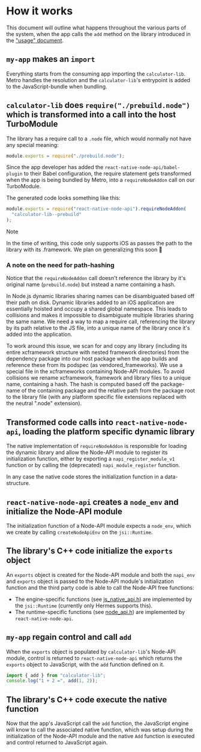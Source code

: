 # How it works

This document will outline what happens throughout the various parts of the system, when the app calls the `add` method on the library introduced in the ["usage" document](./USAGE.md).

## `my-app` makes an `import`

Everything starts from the consuming app importing the `calculator-lib`.
Metro handles the resolution and the `calculator-lib`'s entrypoint is added to the JavaScript-bundle when bundling.

## `calculator-lib` does `require("./prebuild.node")` which is transformed into a call into the host TurboModule

The library has a require call to a `.node` file, which would normally not have any special meaning:

```javascript
module.exports = require("./prebuild.node");
```

Since the app developer has added the `react-native-node-api/babel-plugin` to their Babel configuration, the require statement gets transformed when the app is being bundled by Metro, into a `requireNodeAddon` call on our TurboModule.

The generated code looks something like this:

```javascript
module.exports = require("react-native-node-api").requireNodeAddon(
  "calculator-lib--prebuild"
);
```

> [!NOTE]
> In the time of writing, this code only supports iOS as passes the path to the library with its .framework.
> We plan on generalizing this soon 🤞

### A note on the need for path-hashing

Notice that the `requireNodeAddon` call doesn't reference the library by it's original name (`prebuild.node`) but instead a name containing a hash.

In Node.js dynamic libraries sharing names can be disambiguated based off their path on disk. Dynamic libraries added to an iOS application are essentially hoisted and occupy a shared global namespace. This leads to collisions and makes it impossible to disambiguate multiple libraries sharing the same name. We need a way to map a require call, referencing the library by its path relative to the JS file, into a unique name of the library once it's added into the application.

To work around this issue, we scan for and copy any library (including its entire xcframework structure with nested framework directories) from the dependency package into our host package when the app builds and reference these from its podspec (as vendored_frameworks). We use a special file in the xcframeworks containing Node-API modules. To avoid collisions we rename xcframework, framework and library files to a unique name, containing a hash. The hash is computed based off the package-name of the containing package and the relative path from the package root to the library file (with any platform specific file extensions replaced with the neutral ".node" extension).

## Transformed code calls into `react-native-node-api`, loading the platform specific dynamic library

The native implementation of `requireNodeAddon` is responsible for loading the dynamic library and allow the Node-API module to register its initialization function, either by exporting a `napi_register_module_v1` function or by calling the (deprecated) `napi_module_register` function.

In any case the native code stores the initialization function in a data-structure.

## `react-native-node-api` creates a `node_env` and initialize the Node-API module

The initialization function of a Node-API module expects a `node_env`, which we create by calling `createNodeApiEnv` on the `jsi::Runtime`.

## The library's C++ code initialize the `exports` object

An `exports` object is created for the Node-API module and both the `napi_env` and `exports` object is passed to the Node-API module's initialization function and the third party code is able to call the Node-API free functions:

- The engine-specific functions (see [js_native_api.h](https://github.com/nodejs/node/blob/main/src/js_native_api.h)) are implemented by the `jsi::Runtime` (currently only Hermes supports this).
- The runtime-specific functions (see [node_api.h](https://github.com/nodejs/node/blob/main/src/node_api.h)) are implemented by `react-native-node-api`.

## `my-app` regain control and call `add`

When the `exports` object is populated by `calculator-lib`'s Node-API module, control is returned to `react-native-node-api` which returns the `exports` object to JavaScript, with the `add` function defined on it.

```javascript
import { add } from "calculator-lib";
console.log("1 + 2 =", add(1, 2));
```

## The library's C++ code execute the native function

Now that the app's JavaScript call the `add` function, the JavaScript engine will know to call the associated native function, which was setup during the initialization of the Node-API module and the native `Add` function is executed and control returned to JavaScript again.
